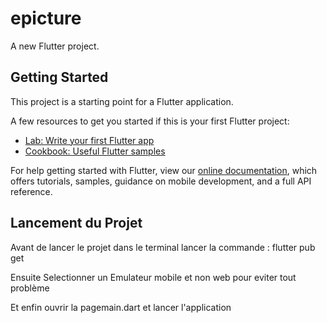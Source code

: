 # epicture

A new Flutter project.

## Getting Started

This project is a starting point for a Flutter application.

A few resources to get you started if this is your first Flutter project:

- [Lab: Write your first Flutter app](https://flutter.dev/docs/get-started/codelab)
- [Cookbook: Useful Flutter samples](https://flutter.dev/docs/cookbook)

For help getting started with Flutter, view our
[online documentation](https://flutter.dev/docs), which offers tutorials,
samples, guidance on mobile development, and a full API reference.


## Lancement du Projet

Avant de lancer le projet dans le terminal lancer la commande : flutter pub get

Ensuite Selectionner un Emulateur mobile et non web pour eviter tout problème

Et enfin ouvrir la pagemain.dart et lancer l'application 
